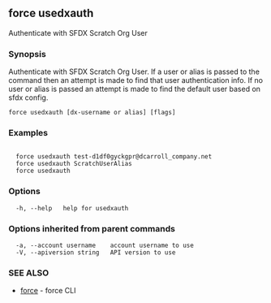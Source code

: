 ## force usedxauth

Authenticate with SFDX Scratch Org User

### Synopsis


Authenticate with SFDX Scratch Org User. If a user or alias is passed to the command then an attempt is made to find that user authentication info.  If no user or alias is passed an attempt is made to find the default user based on sfdx config.


```
force usedxauth [dx-username or alias] [flags]
```

### Examples

```

  force usedxauth test-d1df0gyckgpr@dcarroll_company.net
  force usedxauth ScratchUserAlias
  force usedxauth

```

### Options

```
  -h, --help   help for usedxauth
```

### Options inherited from parent commands

```
  -a, --account username    account username to use
  -V, --apiversion string   API version to use
```

### SEE ALSO

* [force](force.md)	 - force CLI


